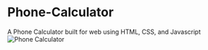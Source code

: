 # Phone-Calculator
A Phone Calculator built for web using HTML, CSS, and Javascript
![Phone Calculator](https://imgur.com/yyxsmdh.png)
